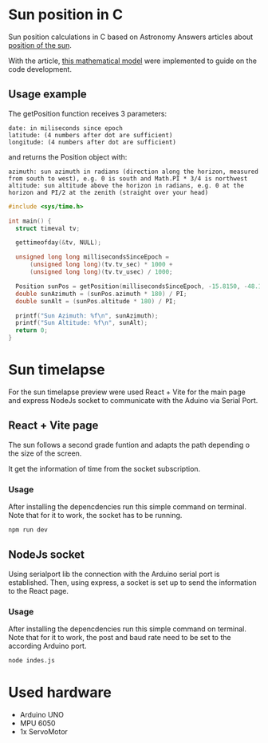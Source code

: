 # Sun position in C

Sun position calculations in C based on Astronomy Answers articles about [position of the sun](http://aa.quae.nl/en/reken/zonpositie.html).

With the article, [this mathematical model](https://www.geogebra.org/m/hspd5fyv) were implemented to guide on the code development.

## Usage example

The getPosition function receives 3 parameters:
```
date: in miliseconds since epoch
latitude: (4 numbers after dot are sufficient)
longitude: (4 numbers after dot are sufficient)
```

and returns the Position object with:
```
azimuth: sun azimuth in radians (direction along the horizon, measured from south to west), e.g. 0 is south and Math.PI * 3/4 is northwest
altitude: sun altitude above the horizon in radians, e.g. 0 at the horizon and PI/2 at the zenith (straight over your head)
```

```C
#include <sys/time.h>

int main() {
  struct timeval tv;

  gettimeofday(&tv, NULL);

  unsigned long long millisecondsSinceEpoch =
      (unsigned long long)(tv.tv_sec) * 1000 +
      (unsigned long long)(tv.tv_usec) / 1000;

  Position sunPos = getPosition(millisecondsSinceEpoch, -15.8150, -48.1294);
  double sunAzimuth = (sunPos.azimuth * 180) / PI;
  double sunAlt = (sunPos.altitude * 180) / PI;

  printf("Sun Azimuth: %f\n", sunAzimuth);
  printf("Sun Altitude: %f\n", sunAlt);
  return 0;
}
```

# Sun timelapse

For the sun timelapse preview were used React + Vite for the main page and express NodeJs socket to communicate with the Aduino via Serial Port.

## React + Vite page

The sun follows a second grade funtion and adapts the path depending o the size of the screen.

It get the information of time from the socket subscription.

### Usage

After installing the depencdencies run this simple command on terminal. Note that for it to work, the socket has to be running.
``` bash
npm run dev
```

## NodeJs socket

Using serialport lib the connection with the Arduino serial port is established. Then, using express, a socket is set up to send the information to the React page.

### Usage

After installing the depencdencies run this simple command on terminal. Note that for it to work, the post and baud rate need to be set to the according Arduino port.
``` bash
node indes.js
```

# Used hardware
- Arduino UNO
- MPU 6050
- 1x ServoMotor
